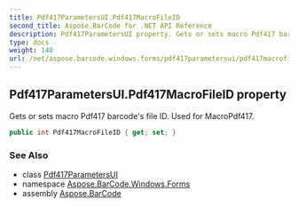```yaml
---
title: Pdf417ParametersUI.Pdf417MacroFileID
second_title: Aspose.BarCode for .NET API Reference
description: Pdf417ParametersUI property. Gets or sets macro Pdf417 barcodes file ID. Used for MacroPdf417
type: docs
weight: 140
url: /net/aspose.barcode.windows.forms/pdf417parametersui/pdf417macrofileid/
---
```

## Pdf417ParametersUI.Pdf417MacroFileID property

Gets or sets macro Pdf417 barcode's file ID. Used for MacroPdf417.

```csharp
public int Pdf417MacroFileID { get; set; }
```

### See Also

* class [Pdf417ParametersUI](../)
* namespace [Aspose.BarCode.Windows.Forms](../../../aspose.barcode.windows.forms/)
* assembly [Aspose.BarCode](../../../)


